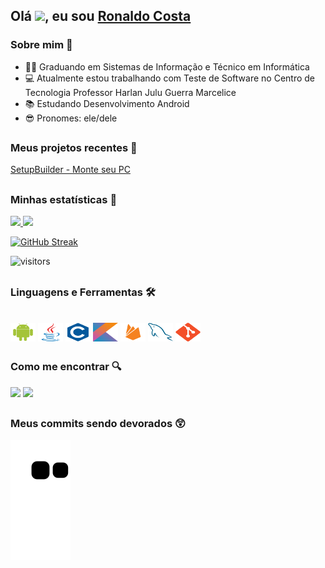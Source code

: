 ## Olá <img src="https://github.com/TheDudeThatCode/TheDudeThatCode/blob/master/Assets/Hi.gif" width="29px">, eu sou [Ronaldo Costa](https://www.linkedin.com/in/ronaldocoding/) 
### Sobre mim 🤗
- 👨‍🎓 Graduando em Sistemas de Informação e Técnico em Informática
- 💻 Atualmente estou trabalhando com Teste de Software no Centro de Tecnologia Professor Harlan Julu Guerra Marcelice
- 📚 Estudando Desenvolvimento Android
- 😎 Pronomes: ele/dele

##

### Meus projetos recentes 🚀
[SetupBuilder - Monte seu PC](https://play.google.com/store/apps/details?id=br.com.setupbuilder) </br>

##

### Minhas estatísticas 🎲
 <div>
  <a href="https://github.com/ronaldocoding">
  <img height="180em" src="https://github-readme-stats.vercel.app/api?username=ronaldocoding&show_icons=true&theme=dracula&include_all_commits=true&count_private=true"/>
  <img height="180em" src="https://github-readme-stats.vercel.app/api/top-langs/?username=ronaldocoding&layout=compact&langs_count=7&theme=dracula"/>
</div>
 
[![GitHub Streak](http://github-readme-streak-stats.herokuapp.com?user=ronaldocoding&theme=dracula)](https://git.io/streak-stats)

![visitors](https://visitor-badge.laobi.icu/badge?page_id=ronaldocoding)

 ##
 
 ### Linguagens e Ferramentas 🛠
 <div style="display: inline_block"><br>
  <img align="center" alt="Android" height="30" width="40" src="https://raw.githubusercontent.com/devicons/devicon/master/icons/android/android-plain.svg">
  <img align="center" alt="Java" height="30" width="40" src="https://raw.githubusercontent.com/devicons/devicon/master/icons/java/java-original.svg">
  <img align="center" alt="C" height="30" width="40" src="https://raw.githubusercontent.com/devicons/devicon/master/icons/c/c-plain.svg">
  <img align="center" alt="Kotlin" height="30" width="40" src="https://raw.githubusercontent.com/devicons/devicon/master/icons/kotlin/kotlin-original.svg">
  <img align="center" alt="Firebase" height="30" width="40" src="https://raw.githubusercontent.com/devicons/devicon/master/icons/firebase/firebase-plain.svg">
  <img align="center" alt="Mysql" height="30" width="40" src="https://raw.githubusercontent.com/devicons/devicon/master/icons/mysql/mysql-plain.svg">
  <img align="center" alt="Mysql" height="30" width="40" src="https://raw.githubusercontent.com/devicons/devicon/master/icons/git/git-plain.svg">

 </div>
  
  ##

### Como me encontrar 🔍
<div> 
  <a href = "mailto:ronaldocosta.developer@gmail.com"><img src="https://img.shields.io/badge/-Gmail-%23333?style=for-the-badge&logo=gmail&logoColor=white" target="_blank"></a>
  <a href="https://www.linkedin.com/in/ronaldocoding" target="_blank"><img src="https://img.shields.io/badge/-LinkedIn-%230077B5?style=for-the-badge&logo=linkedin&logoColor=white" target="_blank"></a> 
 
##
 
### Meus commits sendo devorados 😲
  ![Snake animation](https://github.com/rafaballerini/rafaballerini/blob/output/github-contribution-grid-snake.svg)
 
</div>
